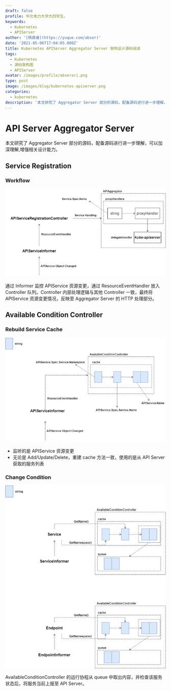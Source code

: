 ```yaml
---
draft: false
profile: 华北电力大学大四学生。
keywords:
  - Kubernetes
  - APIServer
author: '[杨鼎睿](https://yuque.com/abser)'
date: '2021-05-06T17:04:05.000Z'
title: Kubernetes APIServer Aggregator Server 架构设计源码阅读
tags:
  - Kubernetes
  - 源码架构图
  - APIServer
avatar: /images/profile/abserari.png
type: post
image: /images/blog/kubernetes-apiserver.png
categories:
  - kubernetes
description: '本文研究了 Aggregator Server 部分的源码，配备源码进行进一步理解，可以加深理解,增强相关设计能力。'
---
```


# API Server Aggregator Server

本文研究了 Aggregator Server 部分的源码，配备源码进行进一步理解，可以加深理解,增强相关设计能力。 

## Service Registration

### Workflow

![aggregator-server-workflow.svg](../.gitbook/assets/92%20%281%29.png)

通过 Informer 监控 APIService 资源变更，通过 ResourceEventHandler 放入 Controller 队列。Controller 内部处理逻辑与其他 Controller 一致，最终将 APIService 资源变更情况，反映至 Aggregator Server 的 HTTP 处理部分。

## Available Condition Controller

### Rebuild Service Cache

![aggregator-server-available-service-cache.svg](../.gitbook/assets/93%20%281%29.png)

* 监听的是 APIService 资源变更
* 无论是 Add/Update/Delete，重建 cache 方法一致，使用的是从 API Server 获取的服务列表

### Change Condition

![aggregator-server-service-condition.svg](../.gitbook/assets/94.png)

AvailableConditionController 的运行协程从 queue 中取出内容，并检查该服务状态后，将服务当前上报至 API Server。

